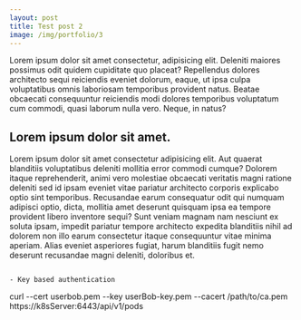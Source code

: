```yaml
---
layout: post
title: Test post 2
image: /img/portfolio/3
---
```


Lorem ipsum dolor sit amet consectetur, adipisicing elit. Deleniti maiores possimus odit quidem cupiditate quo placeat? Repellendus dolores architecto sequi reiciendis eveniet dolorum, eaque, ut ipsa culpa voluptatibus omnis laboriosam temporibus provident natus. Beatae obcaecati consequuntur reiciendis modi dolores temporibus voluptatum cum commodi, quasi laborum nulla vero. Neque, in natus?

## Lorem ipsum dolor sit amet.

Lorem ipsum dolor sit amet consectetur adipisicing elit. Aut quaerat blanditiis voluptatibus deleniti mollitia error commodi cumque? Dolorem itaque reprehenderit, animi vero molestiae obcaecati veritatis magni ratione deleniti sed id ipsam eveniet vitae pariatur architecto corporis explicabo optio sint temporibus. Recusandae earum consequatur odit qui numquam adipisci optio, dicta, mollitia amet deserunt quisquam ipsa ea tempore provident libero inventore sequi? Sunt veniam magnam nam nesciunt ex soluta ipsam, impedit pariatur tempore architecto expedita blanditiis nihil ad dolorem non illo earum consectetur itaque consequuntur vitae minima aperiam. Alias eveniet asperiores fugiat, harum blanditiis fugit nemo deserunt recusandae magni deleniti, doloribus et.
```

- Key based authentication
```
curl --cert userbob.pem --key userBob-key.pem  --cacert /path/to/ca.pem  https://k8sServer:6443/api/v1/pods
```